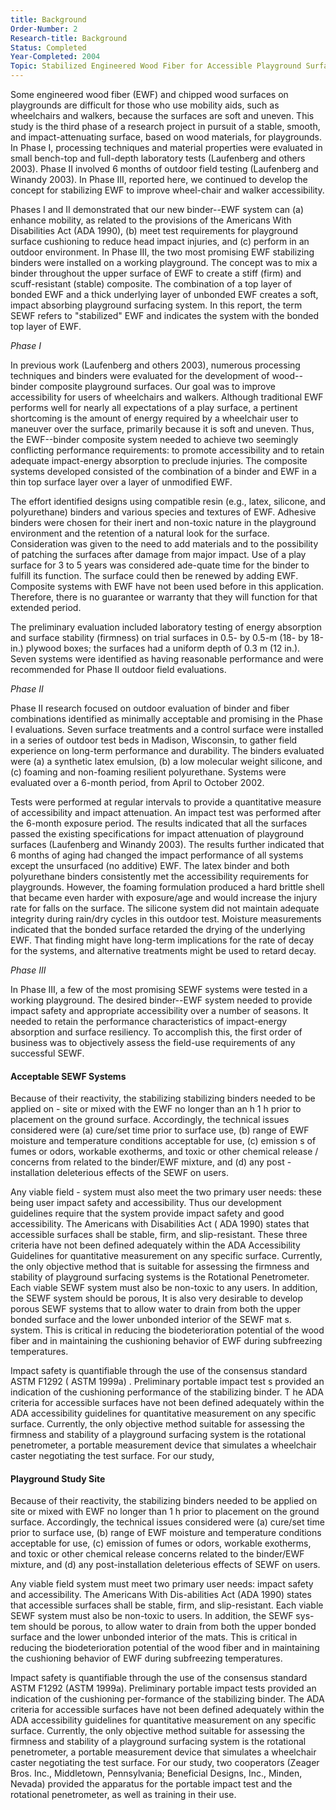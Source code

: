 ```yaml
---
title: Background
Order-Number: 2
Research-title: Background
Status: Completed
Year-Completed: 2004
Topic: Stabilized Engineered Wood Fiber for Accessible Playground Surfaces 
---
```


Some engineered wood fiber (EWF) and chipped wood surfaces on playgrounds are difficult for those who use mobility aids, such as wheelchairs and walkers, because the surfaces are soft and uneven. This study is the third phase of a research project in pursuit of a stable, smooth, and impact-attenuating surface, based on wood materials, for playgrounds. In Phase I, processing techniques and material properties were evaluated in small bench-top and full-depth laboratory tests (Laufenberg and others 2003). Phase II involved 6 months of outdoor field testing (Laufenberg and Winandy 2003). In Phase III, reported here, we continued to develop the concept for stabilizing EWF to improve wheel-chair and walker accessibility.

Phases I and II demonstrated that our new binder--EWF system can (a) enhance mobility, as related to the provisions of the Americans With Disabilities Act (ADA 1990), (b) meet test requirements for playground surface cushioning to reduce head impact injuries, and (c) perform in an outdoor environment. In Phase III, the two most promising EWF stabilizing binders were installed on a working playground. The concept was to mix a binder throughout the upper surface of EWF to create a stiff (firm) and scuff-resistant (stable) composite. The combination of a top layer of bonded EWF and a thick underlying layer of unbonded EWF creates a soft, impact absorbing playground surfacing system. In this report, the term SEWF refers to "stabilized" EWF and indicates the system with the bonded top layer of EWF.

*Phase I*

In previous work (Laufenberg and others 2003), numerous processing techniques and binders were evaluated for the development of wood--binder composite playground surfaces. Our goal was to improve accessibility for users of wheelchairs and walkers. Although traditional EWF performs well for nearly all expectations of a play surface, a pertinent shortcoming is the amount of energy required by a wheelchair user to maneuver over the surface, primarily because it is soft and uneven. Thus, the EWF--binder composite system needed to achieve two seemingly conflicting performance requirements: to promote accessibility and to retain adequate impact-energy absorption to preclude injuries. The composite systems developed consisted of the combination of a binder and EWF in a thin top surface layer over a layer of unmodified EWF.

The effort identified designs using compatible resin (e.g., latex, silicone, and polyurethane) binders and various species and textures of EWF. Adhesive binders were chosen for their inert and non-toxic nature in the playground environment and the retention of a natural look for the surface. Consideration was given to the need to add materials and to the possibility of patching the surfaces after damage from major impact. Use of a play surface for 3 to 5 years was considered ade-quate time for the binder to fulfill its function. The surface could then be renewed by adding EWF. Composite systems with EWF have not been used before in this application. Therefore, there is no guarantee or warranty that they will function for that extended period.

The preliminary evaluation included laboratory testing of energy absorption and surface stability (firmness) on trial surfaces in 0.5- by 0.5-m (18- by 18-in.) plywood boxes; the surfaces had a uniform depth of 0.3 m (12 in.). Seven systems were identified as having reasonable performance and were recommended for Phase II outdoor field evaluations.

*Phase II*

Phase II research focused on outdoor evaluation of binder and fiber combinations identified as minimally acceptable and promising in the Phase I evaluations. Seven surface treatments and a control surface were installed in a series of outdoor test beds in Madison, Wisconsin, to gather field experience on long-term performance and durability. The binders evaluated were (a) a synthetic latex emulsion, (b) a low molecular weight silicone, and (c) foaming and non-foaming resilient polyurethane. Systems were evaluated over a 6-month period, from April to October 2002.

Tests were performed at regular intervals to provide a quantitative measure of accessibility and impact attenuation. An impact test was performed after the 6-month exposure period. The results indicated that all the surfaces passed the existing specifications for impact attenuation of playground surfaces (Laufenberg and Winandy 2003). The results further indicated that 6 months of aging had changed the impact performance of all systems except the unsurfaced (no additive) EWF. The latex binder and both polyurethane binders consistently met the accessibility requirements for playgrounds. However, the foaming formulation produced a hard brittle shell that became even harder with exposure/age and would increase the injury rate for falls on the surface. The silicone system did not maintain adequate integrity during rain/dry cycles in this outdoor test. Moisture measurements indicated that the bonded surface retarded the drying of the underlying EWF. That finding might have long-term implications for the rate of decay for the systems, and alternative treatments might be used to retard decay.

*Phase III*

In Phase III, a few of the most promising SEWF systems were tested in a working playground. The desired binder--EWF system needed to provide impact safety and appropriate accessibility over a number of seasons. It needed to retain the performance characteristics of impact-energy absorption and surface resiliency. To accomplish this, the first order of business was to objectively assess the field-use requirements of any successful SEWF.

#### Acceptable SEWF Systems

Because of their reactivity, the stabilizing stabilizing binders needed to be applied on - site or mixed with the EWF no longer than an h 1 h prior to placement on the ground surface. Accordingly, the technical issues considered were (a) cure/set time prior to surface use, (b) range of EWF moisture and temperature conditions acceptable for use, (c) emission s of fumes or odors, workable exotherms, and toxic or other chemical release / concerns from related to the binder/EWF mixture, and (d) any post - installation deleterious effects of the SEWF on users.

Any viable field - system must also meet the two primary user needs: these being user impact safety and accessibility. Thus our development guidelines require that the system provide impact safety and good accessibility. The Americans with Disabilities Act ( ADA 1990) states that accessible surfaces shall be stable, firm, and slip-resistant. These three criteria have not been defined adequately within the ADA Accessibility Guidelines for quantitative measurement on any specific surface. Currently, the only objective method that is suitable for assessing the firmness and stability of playground surfacing systems is the Rotational Penetrometer. Each viable SEWF system must also be non-toxic to any users. In addition, the SEWF system should be porous, It is also very desirable to develop porous SEWF systems that to allow water to drain from both the upper bonded surface and the lower unbonded interior of the SEWF mat s. system. This is critical in reducing the biodeterioration potential of the wood fiber and in maintaining the cushioning behavior of EWF during subfreezing temperatures.

Impact safety is quantifiable through the use of the consensus standard ASTM F1292 ( ASTM 1999a) . Preliminary portable impact test s provided an indication of the cushioning performance of the stabilizing binder. T he ADA criteria for accessible surfaces have not been defined adequately within the ADA accessibility guidelines for quantitative measurement on any specific surface. Currently, the only objective method suitable for assessing the firmness and stability of a playground surfacing system is the rotational penetrometer, a portable measurement device that simulates a wheelchair caster negotiating the test surface. For our study,

#### Playground Study Site

Because of their reactivity, the stabilizing binders needed to be applied on site or mixed with EWF no longer than 1 h prior to placement on the ground surface. Accordingly, the technical issues considered were (a) cure/set time prior to surface use, (b) range of EWF moisture and temperature conditions acceptable for use, (c) emission of fumes or odors, workable exotherms, and toxic or other chemical release concerns related to the binder/EWF mixture, and (d) any post-installation deleterious effects of SEWF on users.

Any viable field system must meet two primary user needs: impact safety and accessibility. The Americans With Dis-abilities Act (ADA 1990) states that accessible surfaces shall be stable, firm, and slip-resistant. Each viable SEWF system must also be non-toxic to users. In addition, the SEWF sys-tem should be porous, to allow water to drain from both the upper bonded surface and the lower unbonded interior of the mats. This is critical in reducing the biodeterioration potential of the wood fiber and in maintaining the cushioning behavior of EWF during subfreezing temperatures.

Impact safety is quantifiable through the use of the consensus standard ASTM F1292 (ASTM 1999a). Preliminary portable impact tests provided an indication of the cushioning per-formance of the stabilizing binder. The ADA criteria for accessible surfaces have not been defined adequately within the ADA accessibility guidelines for quantitative measurement on any specific surface. Currently, the only objective method suitable for assessing the firmness and stability of a playground surfacing system is the rotational penetrometer, a portable measurement device that simulates a wheelchair caster negotiating the test surface. For our study, two cooperators (Zeager Bros. Inc., Middletown, Pennsylvania; Beneficial Designs, Inc., Minden, Nevada) provided the apparatus for the portable impact test and the rotational penetrometer, as well as training in their use.
